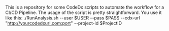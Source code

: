 This is a repository for some CodeDx scripts to automate the workflow for a CI/CD Pipeline.
The usage of the script is pretty straightforward. You use it like this:
./RunAnalysis.sh --user $USER --pass $PASS --cdx-url "http://yourcodedxurl.com:port" --project-id $ProjectID
